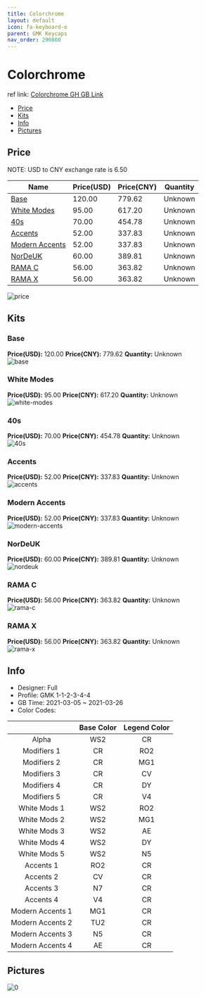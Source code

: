 ```yaml
---
title: Colorchrome 
layout: default
icon: fa-keyboard-o
parent: GMK Keycaps
nav_order: 290860
---
```


# Colorchrome 

ref link: [Colorchrome GH GB Link](https://geekhack.org/index.php?topic=111504.0)

* [Price](#price)
* [Kits](#kits)
* [Info](#info)
* [Pictures](#pictures)

## Price

NOTE: USD to CNY exchange rate is 6.50

| Name          | Price(USD)   |  Price(CNY) | Quantity |
| ------------- | ------------ |  ---------- | -------- |
|[Base](#base)|120.00|779.62|Unknown|
|[White Modes](#white-modes)|95.00|617.20|Unknown|
|[40s](#40s)|70.00|454.78|Unknown|
|[Accents](#accents)|52.00|337.83|Unknown|
|[Modern Accents](#modern-accents)|52.00|337.83|Unknown|
|[NorDeUK](#nordeuk)|60.00|389.81|Unknown|
|[RAMA C](#rama-c)|56.00|363.82|Unknown|
|[RAMA X](#rama-x)|56.00|363.82|Unknown|

<img src="{{ 'assets/images/gmk-keycaps/Colorchrome/price.png' | relative_url }}" alt="price" class="image featured">

## Kits
### Base  
**Price(USD):** 120.00	**Price(CNY):** 779.62	**Quantity:** Unknown  
<img src="{{ 'assets/images/gmk-keycaps/Colorchrome/kits_pics/base.jpg' | relative_url }}" alt="base" class="image featured">

### White Modes  
**Price(USD):** 95.00	**Price(CNY):** 617.20	**Quantity:** Unknown  
<img src="{{ 'assets/images/gmk-keycaps/Colorchrome/kits_pics/white-modes.jpg' | relative_url }}" alt="white-modes" class="image featured">

### 40s  
**Price(USD):** 70.00	**Price(CNY):** 454.78	**Quantity:** Unknown  
<img src="{{ 'assets/images/gmk-keycaps/Colorchrome/kits_pics/40s.jpg' | relative_url }}" alt="40s" class="image featured">

### Accents  
**Price(USD):** 52.00	**Price(CNY):** 337.83	**Quantity:** Unknown  
<img src="{{ 'assets/images/gmk-keycaps/Colorchrome/kits_pics/accents.jpg' | relative_url }}" alt="accents" class="image featured">

### Modern Accents  
**Price(USD):** 52.00	**Price(CNY):** 337.83	**Quantity:** Unknown  
<img src="{{ 'assets/images/gmk-keycaps/Colorchrome/kits_pics/modern-accents.jpg' | relative_url }}" alt="modern-accents" class="image featured">

### NorDeUK  
**Price(USD):** 60.00	**Price(CNY):** 389.81	**Quantity:** Unknown  
<img src="{{ 'assets/images/gmk-keycaps/Colorchrome/kits_pics/nordeuk.jpg' | relative_url }}" alt="nordeuk" class="image featured">

### RAMA C  
**Price(USD):** 56.00	**Price(CNY):** 363.82	**Quantity:** Unknown  
<img src="{{ 'assets/images/gmk-keycaps/Colorchrome/kits_pics/rama-c.png' | relative_url }}" alt="rama-c" class="image featured">

### RAMA X  
**Price(USD):** 56.00	**Price(CNY):** 363.82	**Quantity:** Unknown  
<img src="{{ 'assets/images/gmk-keycaps/Colorchrome/kits_pics/rama-x.png' | relative_url }}" alt="rama-x" class="image featured">

## Info
* Designer: Full  
* Profile: GMK 1-1-2-3-4-4  
* GB Time: 2021-03-05 ~ 2021-03-26  
* Color Codes:  

| |Base Color     | Legend Color
| :-------------: | :-------------: | :------------:
|Alpha|WS2|CR
|Modifiers 1|CR|RO2
|Modifiers 2|CR|MG1
|Modifiers 3|CR|CV
|Modifiers 4|CR|DY
|Modifiers 5|CR|V4
|White Mods 1|WS2|RO2
|White Mods 2|WS2|MG1
|White Mods 3|WS2|AE
|White Mods 4|WS2|DY
|White Mods 5|WS2|N5
|Accents 1|RO2|CR
|Accents 2|CV|CR
|Accents 3|N7|CR
|Accents 4|V4|CR
|Modern Accents 1|MG1|CR
|Modern Accents 2|TU2|CR
|Modern Accents 3|N5|CR
|Modern Accents 4|AE|CR


## Pictures  
<img src="{{ 'assets/images/gmk-keycaps/Colorchrome/rendering_pics/0.png' | relative_url }}" alt="0" class="image featured">
